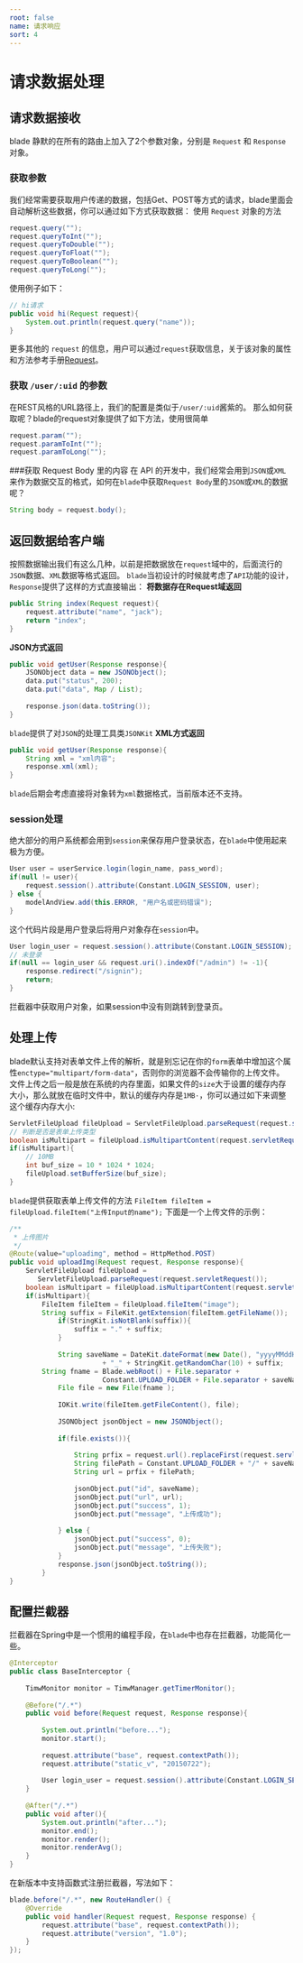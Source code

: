 ```yaml
---
root: false
name: 请求响应
sort: 4
---
```


# 请求数据处理

## 请求数据接收

blade 静默的在所有的路由上加入了2个参数对象，分别是 `Request` 和 `Response` 对象。

### 获取参数

我们经常需要获取用户传递的数据，包括Get、POST等方式的请求，blade里面会自动解析这些数据，你可以通过如下方式获取数据：
使用 `Request` 对象的方法

```java
request.query("");
request.queryToInt("");
request.queryToDouble("");
request.queryToFloat("");
request.queryToBoolean("");
request.queryToLong("");
```

使用例子如下：

```java
// hi请求
public void hi(Request request){
    System.out.println(request.query("name"));
}
```

更多其他的 `request` 的信息，用户可以通过`request`获取信息，关于该对象的属性和方法参考手册[Request](#)。

### 获取 `/user/:uid` 的参数

在REST风格的URL路径上，我们的配置是类似于`/user/:uid`酱紫的。
那么如何获取呢？blade的request对象提供了如下方法，使用很简单

```java
request.param("");
request.paramToInt("");
request.paramToLong("");
```

###获取 Request Body 里的内容
在 API 的开发中，我们经常会用到`JSON`或`XML`来作为数据交互的格式，如何在`blade`中获取`Request Body`里的`JSON`或`XML`的数据呢？
```java
String body = request.body();
```

## 返回数据给客户端


按照数据输出我们有这么几种，以前是把数据放在`request`域中的，后面流行的`JSON`数据、`XML`数据等格式返回。
`blade`当初设计的时候就考虑了`API`功能的设计，`Response`提供了这样的方式直接输出：
**将数据存在Request域返回**
```java
public String index(Request request){
    request.attribute("name", "jack");
    return "index";
}
```
**JSON方式返回**
```java
public void getUser(Response response){
	JSONObject data = new JSONObject();
	data.put("status", 200);
	data.put("data", Map / List);
	
	response.json(data.toString());
}
```
`blade`提供了对`JSON`的处理工具类`JSONKit`
**XML方式返回**
```java
public void getUser(Response response){
    String xml = "xml内容";
    response.xml(xml);
}
```
`blade`后期会考虑直接将对象转为`xml`数据格式，当前版本还不支持。

### session处理

绝大部分的用户系统都会用到`session`来保存用户登录状态，在`blade`中使用起来极为方便。
```java
User user = userService.login(login_name, pass_word);
if(null != user){
    request.session().attribute(Constant.LOGIN_SESSION, user);
} else {
    modelAndView.add(this.ERROR, "用户名或密码错误");
}
```
这个代码片段是用户登录后将用户对象存在`session`中。
```java
User login_user = request.session().attribute(Constant.LOGIN_SESSION);
// 未登录
if(null == login_user && request.uri().indexOf("/admin") != -1){
    response.redirect("/signin");
    return;
}
```
拦截器中获取用户对象，如果session中没有则跳转到登录页。

## 处理上传

blade默认支持对表单文件上传的解析，就是别忘记在你的`form`表单中增加这个属性`enctype="multipart/form-data"`，否则你的浏览器不会传输你的上传文件。
文件上传之后一般是放在系统的内存里面，如果文件的`size`大于设置的缓存内存大小，那么就放在临时文件中，默认的缓存内存是`1MB·`，你可以通过如下来调整这个缓存内存大小:
```java
ServletFileUpload fileUpload = ServletFileUpload.parseRequest(request.servletRequest());
// 判断是否是表单上传类型
boolean isMultipart = fileUpload.isMultipartContent(request.servletRequest());
if(isMultipart){
    // 10MB
    int buf_size = 10 * 1024 * 1024;
    fileUpload.setBufferSize(buf_size);
}
```
`blade`提供获取表单上传文件的方法
`FileItem fileItem = fileUpload.fileItem("上传Input的name");`
下面是一个上传文件的示例：
```java
/**
 * 上传图片
 */
@Route(value="uploadimg", method = HttpMethod.POST)
public void uploadImg(Request request, Response response){
    ServletFileUpload fileUpload = 
       ServletFileUpload.parseRequest(request.servletRequest());
    boolean isMultipart = fileUpload.isMultipartContent(request.servletRequest());
    if(isMultipart){
        FileItem fileItem = fileUpload.fileItem("image");
        String suffix = FileKit.getExtension(fileItem.getFileName());
            if(StringKit.isNotBlank(suffix)){
                suffix = "." + suffix;
            }
			
            String saveName = DateKit.dateFormat(new Date(), "yyyyMMddHHmmssSSS") 
                       + "_" + StringKit.getRandomChar(10) + suffix;
	    String fname = Blade.webRoot() + File.separator + 
                       Constant.UPLOAD_FOLDER + File.separator + saveName;
            File file = new File(fname );
			
            IOKit.write(fileItem.getFileContent(), file);
			
            JSONObject jsonObject = new JSONObject();
			
            if(file.exists()){
				
                String prfix = request.url().replaceFirst(request.servletPath(), "/");
                String filePath = Constant.UPLOAD_FOLDER + "/" + saveName;
                String url = prfix + filePath;
				
                jsonObject.put("id", saveName);
                jsonObject.put("url", url);
                jsonObject.put("success", 1);
                jsonObject.put("message", "上传成功");
				
            } else {
                jsonObject.put("success", 0);
                jsonObject.put("message", "上传失败");
            }	
            response.json(jsonObject.toString());
        }
}
```

## 配置拦截器

拦截器在Spring中是一个惯用的编程手段，在`blade`中也存在拦截器，功能简化一些。

```java
@Interceptor
public class BaseInterceptor {
	
	TimwMonitor monitor = TimwManager.getTimerMonitor();
	
	@Before("/.*")
	public void before(Request request, Response response){
		
		System.out.println("before...");
		monitor.start();
		
		request.attribute("base", request.contextPath());
		request.attribute("static_v", "20150722");
		
		User login_user = request.session().attribute(Constant.LOGIN_SESSION);
	}
	
	@After("/.*")
	public void after(){
		System.out.println("after...");
		monitor.end();
		monitor.render();
		monitor.renderAvg();
	}
}
```

在新版本中支持函数式注册拦截器，写法如下：

```java
blade.before("/.*", new RouteHandler() {
	@Override
	public void handler(Request request, Response response) {
		request.attribute("base", request.contextPath());
		request.attribute("version", "1.0");
	}
});
```
